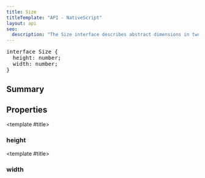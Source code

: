 ```yaml
---
title: Size
titleTemplate: "API - NativeScript"
layout: api
seo:
  description: "The Size interface describes abstract dimensions in two dimensional space.\nIt has two properties width and height, representing the width and height values of the size."
---
```


<!-- This page is auto generated, do not edit manually. -->
<!-- Run "yarn generate:api-docs" to regenerate -->

<script setup lang="ts">
  import { provide } from "vue";
  import API_DATA from "./Size.data.json";
  
  provide('API_DATA', API_DATA);
</script>

<APIRefHierarchy v-once />

<pre class="[&_a]:text-green-400">interface Size {
  height: number;
  width: number;
}</pre>

<APIRefComment commentBase64="eyJibG9ja1RhZ3MiOltdLCJtb2RpZmllclRhZ3MiOnt9LCJzdW1tYXJ5IjpbeyJraW5kIjoidGV4dCIsInRleHQiOiJUaGUgU2l6ZSBpbnRlcmZhY2UgZGVzY3JpYmVzIGFic3RyYWN0IGRpbWVuc2lvbnMgaW4gdHdvIGRpbWVuc2lvbmFsIHNwYWNlLlxuSXQgaGFzIHR3byBwcm9wZXJ0aWVzIHdpZHRoIGFuZCBoZWlnaHQsIHJlcHJlc2VudGluZyB0aGUgd2lkdGggYW5kIGhlaWdodCB2YWx1ZXMgb2YgdGhlIHNpemUuIn1dfQ==" v-once />

## <Heading ignore>Summary</Heading>

<APIRefSummary v-once />

## Properties

<div class="">

<APIRef for="9061" v-once>

<template #title>

### height

</template>

</APIRef>

</div>

<div class="">

<APIRef for="9060" v-once>

<template #title>

### width

</template>

</APIRef>

</div>
